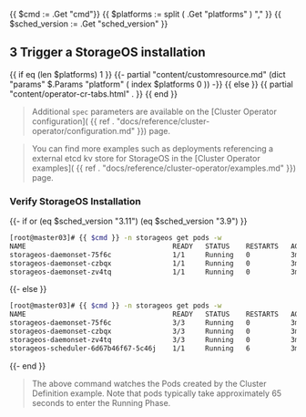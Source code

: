 {{ $cmd := .Get "cmd"}}
{{ $platforms := split ( .Get "platforms" ) "," }}
{{ $sched_version := .Get "sched_version" }}

## 3 Trigger a StorageOS installation

{{ if eq (len $platforms) 1 }}
    {{- partial "content/customresource.md" (dict "params" $.Params "platform" ( index  $platforms 0 )) -}}
{{ else }}
    {{ partial "content/operator-cr-tabs.html" . }}
{{ end }}

> Additional `spec` parameters are available on the [Cluster Operator
> configuration]( {{ ref . "docs/reference/cluster-operator/configuration.md" }})
> page.

> You can find more examples such as deployments referencing a external etcd kv
> store for StorageOS in the [Cluster Operator examples](
> {{ ref . "docs/reference/cluster-operator/examples.md" }}) page.

### Verify StorageOS Installation

{{- if or (eq $sched_version "3.11") (eq $sched_version "3.9") }}

```bash
[root@master03]# {{ $cmd }} -n storageos get pods -w
NAME                                    READY   STATUS    RESTARTS   AGE
storageos-daemonset-75f6c               1/1     Running   0          3m
storageos-daemonset-czbqx               1/1     Running   0          3m
storageos-daemonset-zv4tq               1/1     Running   0          3m
```
{{- else }}
```bash
[root@master03]# {{ $cmd }} -n storageos get pods -w
NAME                                    READY   STATUS    RESTARTS   AGE
storageos-daemonset-75f6c               3/3     Running   0          3m
storageos-daemonset-czbqx               3/3     Running   0          3m
storageos-daemonset-zv4tq               3/3     Running   0          3m
storageos-scheduler-6d67b46f67-5c46j    1/1     Running   6          3m
```
{{- end }}

> The above command watches the Pods created by the Cluster Definition example.
> Note that pods typically take approximately 65 seconds to enter the Running
> Phase.
